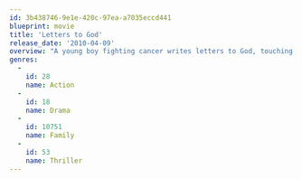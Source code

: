 ```yaml
---
id: 3b438746-9e1e-420c-97ea-a7035eccd441
blueprint: movie
title: 'Letters to God'
release_date: '2010-04-09'
overview: "A young boy fighting cancer writes letters to God, touching lives in his neighborhood and inspiring hope among everyone he comes in contact. An unsuspecting substitute postman, with a troubled life of his own, becomes entangled in the boy's journey and his family by reading the letters. They inspire him to seek a better life for himself and his own son he's lost through his alcohol addiction."
genres:
  -
    id: 28
    name: Action
  -
    id: 18
    name: Drama
  -
    id: 10751
    name: Family
  -
    id: 53
    name: Thriller
---
```

